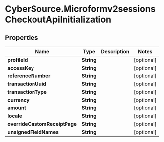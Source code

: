 # CyberSource.Microformv2sessionsCheckoutApiInitialization

## Properties
Name | Type | Description | Notes
------------ | ------------- | ------------- | -------------
**profileId** | **String** |  | [optional] 
**accessKey** | **String** |  | [optional] 
**referenceNumber** | **String** |  | [optional] 
**transactionUuid** | **String** |  | [optional] 
**transactionType** | **String** |  | [optional] 
**currency** | **String** |  | [optional] 
**amount** | **String** |  | [optional] 
**locale** | **String** |  | [optional] 
**overrideCustomReceiptPage** | **String** |  | [optional] 
**unsignedFieldNames** | **String** |  | [optional] 


